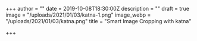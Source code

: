 +++
author = ""
date = 2019-10-08T18:30:00Z
description = ""
draft = true
image = "/uploads/2021/01/03/katna-1.png"
image_webp = "/uploads/2021/01/03/katna.png"
title = "Smart Image Cropping with katna"

+++
